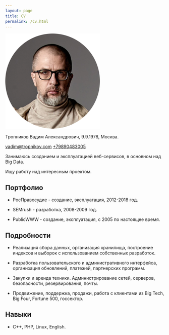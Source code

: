 ```yaml
---
layout: page
title: CV
permalink: /cv.html
---
```


<img src="/adv5.webp" width="300" height="300" alt="Тропников Вадим" />

Тропников Вадим Александрович, 9.9.1978, Москва.

[vadim@tropnikov.com](mailto:vadim@tropnikov.com) [+79890483005](tel:+79890483005)

Занимаюсь созданием и эксплуатацией веб-сервисов, в основном над Big Data.

Ищу работу над интересным проектом.

## Портфолио

- РосПравосудие - создание, эксплуатация, 2012-2018 год.

- SEMrush - разработка, 2008-2009 год.

- PublicWWW - создание, эксплуатация, с 2005 по настоящее время.

## Подробности

- Реализация сбора данных, организация хранилища, построение индексов и выборок с использованием собственных разработок.

- Разработка пользовательского и административного интерфейса, организация обновлений, платежей, партнерских программ.

- Закупки и аренда техники. Администрирование сетей, серверов, безопасности, резервирования, почты.

- Продвижение, поддержка, продажи, работа с клиентами из Big Tech, Big Four, Fortune 500, госсектор.

## Навыки

- C++, PHP, Linux, English.
